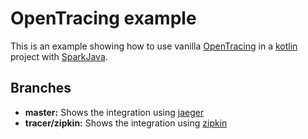 # OpenTracing example

This is an example showing how to use vanilla [OpenTracing](http://opentracing.io) in a [kotlin](https://kotlinlang.org) project with [SparkJava](http://sparkjava.com).

## Branches
* **master:** Shows the integration using [jaeger](http://jaegertracing.io)
* **tracer/zipkin:** Shows the integration using [zipkin](https://zipkin.io)